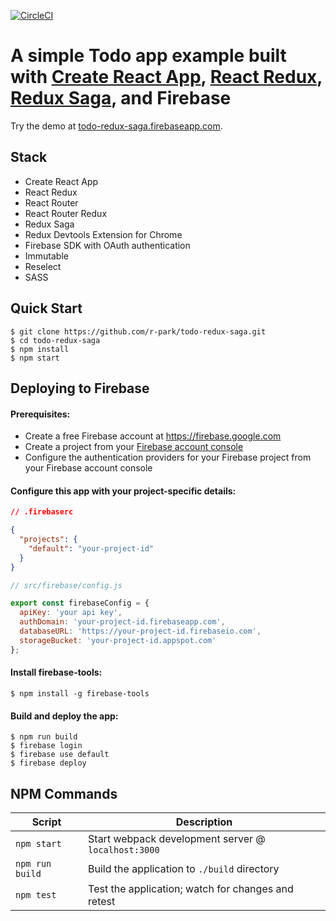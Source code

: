 [![CircleCI](https://circleci.com/gh/r-park/todo-redux-saga.svg?style=shield&circle-token=dc7e150ab97aab05db8f8da4b5874488bf8da0c6)](https://circleci.com/gh/r-park/todo-redux-saga)


# A simple Todo app example built with [Create React App](https://github.com/facebookincubator/create-react-app), [React Redux](https://github.com/reactjs/react-redux), [Redux Saga](https://github.com/redux-saga/redux-saga), and Firebase

Try the demo at <a href="https://todo-redux-saga.firebaseapp.com" target="_blank">todo-redux-saga.firebaseapp.com</a>.


## Stack

- Create React App
- React Redux
- React Router
- React Router Redux
- Redux Saga
- Redux Devtools Extension for Chrome
- Firebase SDK with OAuth authentication
- Immutable
- Reselect
- SASS


## Quick Start

```shell
$ git clone https://github.com/r-park/todo-redux-saga.git
$ cd todo-redux-saga
$ npm install
$ npm start
```

## Deploying to Firebase
#### Prerequisites:
- Create a free Firebase account at https://firebase.google.com
- Create a project from your [Firebase account console](https://console.firebase.google.com)
- Configure the authentication providers for your Firebase project from your Firebase account console

#### Configure this app with your project-specific details:
```json
// .firebaserc

{
  "projects": {
    "default": "your-project-id"
  }
}
```

```javascript
// src/firebase/config.js

export const firebaseConfig = {
  apiKey: 'your api key',
  authDomain: 'your-project-id.firebaseapp.com',
  databaseURL: 'https://your-project-id.firebaseio.com',
  storageBucket: 'your-project-id.appspot.com'
};
```

#### Install firebase-tools:
```shell
$ npm install -g firebase-tools
```

#### Build and deploy the app:
```shell
$ npm run build
$ firebase login
$ firebase use default
$ firebase deploy
```


## NPM Commands

|Script|Description|
|---|---|
|`npm start`|Start webpack development server @ `localhost:3000`|
|`npm run build`|Build the application to `./build` directory|
|`npm test`|Test the application; watch for changes and retest|
